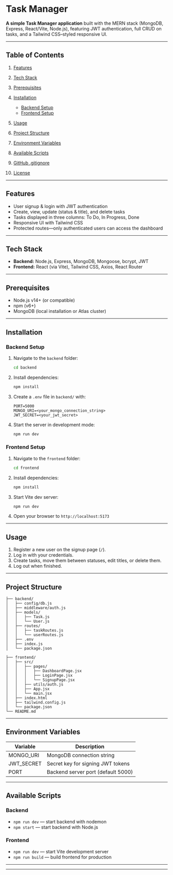 # Task Manager

**A simple Task Manager application** built with the MERN stack (MongoDB, Express, React/Vite, Node.js), featuring JWT authentication, full CRUD on tasks, and a Tailwind CSS–styled responsive UI.

---

## Table of Contents

1. [Features](#features)
2. [Tech Stack](#tech-stack)
3. [Prerequisites](#prerequisites)
4. [Installation](#installation)

   * [Backend Setup](#backend-setup)
   * [Frontend Setup](#frontend-setup)
5. [Usage](#usage)
6. [Project Structure](#project-structure)
7. [Environment Variables](#environment-variables)
8. [Available Scripts](#available-scripts)
9. [GitHub .gitignore](#github-gitignore)
10. [License](#license)

---

## Features

* User signup & login with JWT authentication
* Create, view, update (status & title), and delete tasks
* Tasks displayed in three columns: To Do, In Progress, Done
* Responsive UI with Tailwind CSS
* Protected routes—only authenticated users can access the dashboard

---

## Tech Stack

* **Backend:** Node.js, Express, MongoDB, Mongoose, bcrypt, JWT
* **Frontend:** React (via Vite), Tailwind CSS, Axios, React Router

---

## Prerequisites

* Node.js v14+ (or compatible)
* npm (v6+)
* MongoDB (local installation or Atlas cluster)

---

## Installation

### Backend Setup

1. Navigate to the `backend` folder:

   ```bash
   cd backend
   ```
2. Install dependencies:

   ```bash
   npm install
   ```
3. Create a `.env` file in `backend/` with:

   ```env
   PORT=5000
   MONGO_URI=<your_mongo_connection_string>
   JWT_SECRET=<your_jwt_secret>
   ```
4. Start the server in development mode:

   ```bash
   npm run dev
   ```

### Frontend Setup

1. Navigate to the `frontend` folder:

   ```bash
   cd frontend
   ```
2. Install dependencies:

   ```bash
   npm install
   ```
3. Start Vite dev server:

   ```bash
   npm run dev
   ```
4. Open your browser to `http://localhost:5173`

---

## Usage

1. Register a new user on the signup page (`/`).
2. Log in with your credentials.
3. Create tasks, move them between statuses, edit titles, or delete them.
4. Log out when finished.

---

## Project Structure

```
├── backend/
│   ├── config/db.js
│   ├── middleware/auth.js
│   ├── models/
│   │   ├── Task.js
│   │   └── User.js
│   ├── routes/
│   │   ├── taskRoutes.js
│   │   └── userRoutes.js
│   ├── .env
│   ├── index.js
│   └── package.json

├── frontend/
│   ├── src/
│   │   ├── pages/
│   │   │   ├── DashboardPage.jsx
│   │   │   ├── LoginPage.jsx
│   │   │   └── SignupPage.jsx
│   │   ├── utils/auth.js
│   │   ├── App.jsx
│   │   └── main.jsx
│   ├── index.html
│   ├── tailwind.config.js
│   └── package.json
└── README.md
```

---

## Environment Variables

| Variable    | Description                        |
| ----------- | ---------------------------------- |
| MONGO\_URI  | MongoDB connection string          |
| JWT\_SECRET | Secret key for signing JWT tokens  |
| PORT        | Backend server port (default 5000) |

---

## Available Scripts

### Backend

* `npm run dev` — start backend with nodemon
* `npm start` — start backend with Node.js

### Frontend

* `npm run dev` — start Vite development server
* `npm run build` — build frontend for production

---



---
